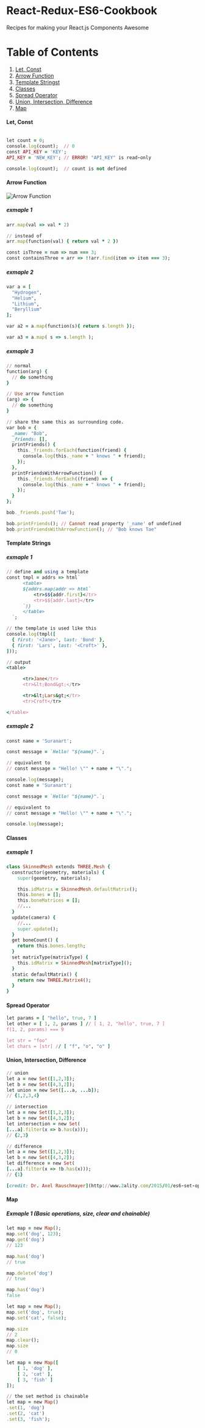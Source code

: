 # React-Redux-ES6-Cookbook
Recipes for making your React.js Components Awesome

# Table of Contents
1. [Let, Const](#let-const)
2. [Arrow Function](#arrow-function)
3. [Template Stringst](#template-stringst)
4. [Classes](#classes)
5. [Spread Operator](#spread-operator)
6. [Union, Intersection, Difference](#union-intersection-difference)
7. [Map](#map)


#### Let, Const
```ruby

let count = 0;
console.log(count);  // 0
const API_KEY = 'KEY';
API_KEY = 'NEW_KEY'; // ERROR! "API_KEY" is read-only

console.log(count);  // count is not defined
```
#### Arrow Function
![Arrow Function](http://www.uxebu.com/wp-content/uploads/2015/05/arrow-function4-150px-150x134.jpg)
##### exmaple 1
```ruby
arr.map(val => val * 2)

// instead of
arr.map(function(val) { return val * 2 })

const isThree = num => num === 3;
const containsThree = arr => !!arr.find(item => item === 3);
```
##### exmaple 2
```ruby
var a = [
  "Hydrogen",
  "Helium",
  "Lithium",
  "Beryl­lium"
];

var a2 = a.map(function(s){ return s.length });

var a3 = a.map( s => s.length );
```
##### exmaple 3
```ruby
// normal
function(arg) {
  // do something
}

// Use arrow function
(arg) => {
  // do something
}

// share the same this as surrounding code.
var bob = {
  _name: "Bob",
  _friends: [],
  printFriends() {
    this._friends.forEach(function(friend) {
      console.log(this._name + " knows " + friend);
    });
  },
  printFriendsWithArrowFunction() {
    this._friends.forEach((friend) => {
      console.log(this._name + " knows " + friend);
    });
  }
};

bob._friends.push('Tae');

bob.printFriends(); // Cannot read property '_name' of undefined
bob.printFriendsWithArrowFunction(); // "Bob knows Tae"
```

#### Template Strings
##### exmaple 1
```ruby
// define and using a template
const tmpl = addrs => html`
      <table>
      ${addrs.map(addr => html`
          <tr>$${addr.first}</tr>
          <tr>$${addr.last}</tr>
      `)}
      </table>
  `;

// the template is used like this
console.log(tmpl([
  { first: '<Jane>', last: 'Bond' },
  { first: 'Lars', last: '<Croft>' },
]));

// output
<table>

      <tr>Jane</tr>
      <tr>&lt;Bond&gt;</tr>

      <tr>&lt;Lars&gt;</tr>
      <tr>Croft</tr>

</table>
```
##### exmaple 2
```ruby
const name = 'Suranart';

const message = `Hello! "${name}".`;

// equivalent to
// const message = "Hello! \"" + name + "\".";

console.log(message);
const name = 'Suranart';

const message = `Hello! "${name}".`;

// equivalent to
// const message = "Hello! \"" + name + "\".";

console.log(message);
```
#### Classes
##### exmaple 1
```ruby
class SkinnedMesh extends THREE.Mesh {
  constructor(geometry, materials) {
    super(geometry, materials);

    this.idMatrix = SkinnedMesh.defaultMatrix();
    this.bones = [];
    this.boneMatrices = [];
    //...
  }
  update(camera) {
    //...
    super.update();
  }
  get boneCount() {
    return this.bones.length;
  }
  set matrixType(matrixType) {
    this.idMatrix = SkinnedMesh[matrixType]();
  }
  static defaultMatrix() {
    return new THREE.Matrix4();
  }
}
```
#### Spread Operator
```ruby
let params = [ "hello", true, 7 ]
let other = [ 1, 2, params ] // [ 1, 2, "hello", true, 7 ]
f(1, 2, params) === 9

let str = "foo"
let chars = [str] // [ "f", "o", "o" ]
```
#### Union, Intersection, Difference
```ruby
// union
let a = new Set([1,2,3]);
let b = new Set([4,3,2]);
let union = new Set([...a, ...b]);
// {1,2,3,4}

// intersection
let a = new Set([1,2,3]);
let b = new Set([4,3,2]);
let intersection = new Set(
[...a].filter(x => b.has(x)));
// {2,3}

// difference
let a = new Set([1,2,3]);
let b = new Set([4,3,2]);
let difference = new Set(
[...a].filter(x => !b.has(x)));
// {1}

[credit: Dr. Axel Rauschmayer](http://www.2ality.com/2015/01/es6-set-operations.html)
```
#### Map
##### Exmaple 1 (Basic operations, size, clear and chainable)
```ruby
let map = new Map();
map.set('dog', 123);
map.get('dog')
// 123

map.has('dog')
// true

map.delete('dog')
// true

map.has('dog')
false

let map = new Map();
map.set('dog', true);
map.set('cat', false);

map.size
// 2
map.clear();
map.size
// 0

let map = new Map([
    [ 1, 'dog' ],
    [ 2, 'cat' ],
    [ 3, 'fish' ]
]);

// the set method is chainable
let map = new Map()
.set(1, 'dog')
.set(2, 'cat')
.set(3, 'fish');
```
